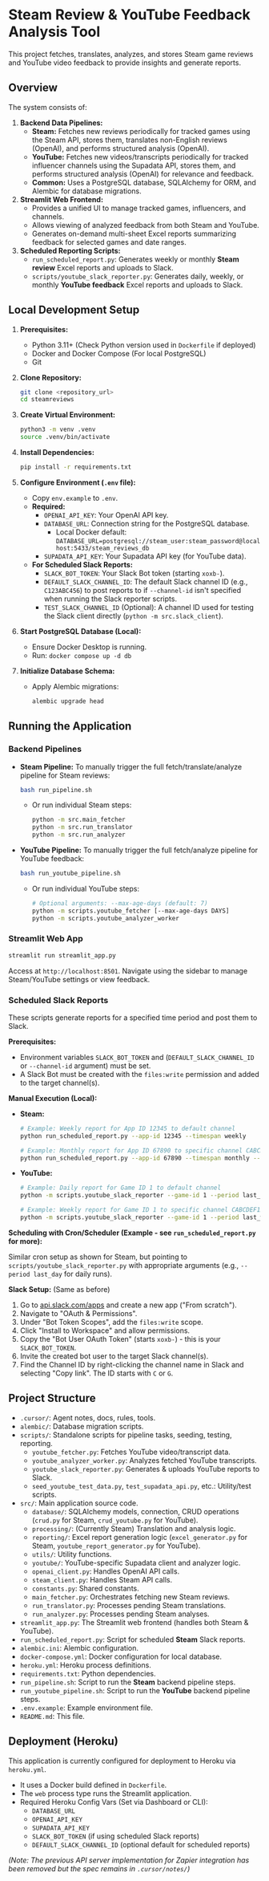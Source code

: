 # Steam Review & YouTube Feedback Analysis Tool

This project fetches, translates, analyzes, and stores Steam game reviews and YouTube video feedback to provide insights and generate reports.

## Overview

The system consists of:

1.  **Backend Data Pipelines:**
    *   **Steam:** Fetches new reviews periodically for tracked games using the Steam API, stores them, translates non-English reviews (OpenAI), and performs structured analysis (OpenAI).
    *   **YouTube:** Fetches new videos/transcripts periodically for tracked influencer channels using the Supadata API, stores them, and performs structured analysis (OpenAI) for relevance and feedback.
    *   **Common:** Uses a PostgreSQL database, SQLAlchemy for ORM, and Alembic for database migrations.
2.  **Streamlit Web Frontend:**
    *   Provides a unified UI to manage tracked games, influencers, and channels.
    *   Allows viewing of analyzed feedback from both Steam and YouTube.
    *   Generates on-demand multi-sheet Excel reports summarizing feedback for selected games and date ranges.
3.  **Scheduled Reporting Scripts:**
    *   `run_scheduled_report.py`: Generates weekly or monthly **Steam review** Excel reports and uploads to Slack.
    *   `scripts/youtube_slack_reporter.py`: Generates daily, weekly, or monthly **YouTube feedback** Excel reports and uploads to Slack.

## Local Development Setup

1.  **Prerequisites:**
    *   Python 3.11+ (Check Python version used in `Dockerfile` if deployed)
    *   Docker and Docker Compose (For local PostgreSQL)
    *   Git

2.  **Clone Repository:**
    ```bash
    git clone <repository_url>
    cd steamreviews
    ```

3.  **Create Virtual Environment:**
    ```bash
    python3 -m venv .venv
    source .venv/bin/activate
    ```

4.  **Install Dependencies:**
    ```bash
    pip install -r requirements.txt
    ```

5.  **Configure Environment (`.env` file):**
    *   Copy `env.example` to `.env`.
    *   **Required:**
        *   `OPENAI_API_KEY`: Your OpenAI API key.
        *   `DATABASE_URL`: Connection string for the PostgreSQL database.
            *   Local Docker default: `DATABASE_URL=postgresql://steam_user:steam_password@localhost:5433/steam_reviews_db`
        *   `SUPADATA_API_KEY`: Your Supadata API key (for YouTube data).
    *   **For Scheduled Slack Reports:**
        *   `SLACK_BOT_TOKEN`: Your Slack Bot token (starting `xoxb-`).
        *   `DEFAULT_SLACK_CHANNEL_ID`: The default Slack channel ID (e.g., `C123ABC456`) to post reports to if `--channel-id` isn't specified when running the Slack reporter scripts.
        *   `TEST_SLACK_CHANNEL_ID` (Optional): A channel ID used for testing the Slack client directly (`python -m src.slack_client`).

6.  **Start PostgreSQL Database (Local):**
    *   Ensure Docker Desktop is running.
    *   Run: `docker compose up -d db`

7.  **Initialize Database Schema:**
    *   Apply Alembic migrations:
        ```bash
        alembic upgrade head
        ```

## Running the Application

### Backend Pipelines

*   **Steam Pipeline:** To manually trigger the full fetch/translate/analyze pipeline for Steam reviews:
    ```bash
    bash run_pipeline.sh 
    ```
    *   Or run individual Steam steps:
        ```bash
        python -m src.main_fetcher
        python -m src.run_translator
        python -m src.run_analyzer
        ```
*   **YouTube Pipeline:** To manually trigger the full fetch/analyze pipeline for YouTube feedback:
    ```bash
    bash run_youtube_pipeline.sh
    ```
    *   Or run individual YouTube steps:
        ```bash
        # Optional arguments: --max-age-days (default: 7)
        python -m scripts.youtube_fetcher [--max-age-days DAYS]
        python -m scripts.youtube_analyzer_worker
        ```

### Streamlit Web App

```bash
streamlit run streamlit_app.py
```
Access at `http://localhost:8501`. Navigate using the sidebar to manage Steam/YouTube settings or view feedback.

### Scheduled Slack Reports

These scripts generate reports for a specified time period and post them to Slack.

**Prerequisites:**

*   Environment variables `SLACK_BOT_TOKEN` and (`DEFAULT_SLACK_CHANNEL_ID` or `--channel-id` argument) must be set.
*   A Slack Bot must be created with the `files:write` permission and added to the target channel(s).

**Manual Execution (Local):**

*   **Steam:**
    ```bash
    # Example: Weekly report for App ID 12345 to default channel
    python run_scheduled_report.py --app-id 12345 --timespan weekly
    
    # Example: Monthly report for App ID 67890 to specific channel CABCDEF123
    python run_scheduled_report.py --app-id 67890 --timespan monthly --channel-id CABCDEF123
    ```
*   **YouTube:**
    ```bash
    # Example: Daily report for Game ID 1 to default channel
    python -m scripts.youtube_slack_reporter --game-id 1 --period last_day
    
    # Example: Weekly report for Game ID 1 to specific channel CABCDEF123 with custom message
    python -m scripts.youtube_slack_reporter --game-id 1 --period last_week --channel-id CABCDEF123 --message "Weekly YouTube Digest"
    ```

**Scheduling with Cron/Scheduler (Example - see `run_scheduled_report.py` for more):**

Similar cron setup as shown for Steam, but pointing to `scripts/youtube_slack_reporter.py` with appropriate arguments (e.g., `--period last_day` for daily runs).

**Slack Setup:** (Same as before)

1.  Go to [api.slack.com/apps](https://api.slack.com/apps) and create a new app ("From scratch").
2.  Navigate to "OAuth & Permissions".
3.  Under "Bot Token Scopes", add the `files:write` scope.
4.  Click "Install to Workspace" and allow permissions.
5.  Copy the "Bot User OAuth Token" (starts `xoxb-`) - this is your `SLACK_BOT_TOKEN`.
6.  Invite the created bot user to the target Slack channel(s).
7.  Find the Channel ID by right-clicking the channel name in Slack and selecting "Copy link". The ID starts with `C` or `G`.

## Project Structure

*   `.cursor/`: Agent notes, docs, rules, tools.
*   `alembic/`: Database migration scripts.
*   `scripts/`: Standalone scripts for pipeline tasks, seeding, testing, reporting.
    *   `youtube_fetcher.py`: Fetches YouTube video/transcript data.
    *   `youtube_analyzer_worker.py`: Analyzes fetched YouTube transcripts.
    *   `youtube_slack_reporter.py`: Generates & uploads YouTube reports to Slack.
    *   `seed_youtube_test_data.py`, `test_supadata_api.py`, etc.: Utility/test scripts.
*   `src/`: Main application source code.
    *   `database/`: SQLAlchemy models, connection, CRUD operations (`crud.py` for Steam, `crud_youtube.py` for YouTube).
    *   `processing/`: (Currently Steam) Translation and analysis logic.
    *   `reporting/`: Excel report generation logic (`excel_generator.py` for Steam, `youtube_report_generator.py` for YouTube).
    *   `utils/`: Utility functions.
    *   `youtube/`: YouTube-specific Supadata client and analyzer logic.
    *   `openai_client.py`: Handles OpenAI API calls.
    *   `steam_client.py`: Handles Steam API calls.
    *   `constants.py`: Shared constants.
    *   `main_fetcher.py`: Orchestrates fetching new Steam reviews.
    *   `run_translator.py`: Processes pending Steam translations.
    *   `run_analyzer.py`: Processes pending Steam analyses.
*   `streamlit_app.py`: The Streamlit web frontend (handles both Steam & YouTube).
*   `run_scheduled_report.py`: Script for scheduled **Steam** Slack reports.
*   `alembic.ini`: Alembic configuration.
*   `docker-compose.yml`: Docker configuration for local database.
*   `heroku.yml`: Heroku process definitions.
*   `requirements.txt`: Python dependencies.
*   `run_pipeline.sh`: Script to run the **Steam** backend pipeline steps.
*   `run_youtube_pipeline.sh`: Script to run the **YouTube** backend pipeline steps.
*   `.env.example`: Example environment file.
*   `README.md`: This file.

## Deployment (Heroku)

This application is currently configured for deployment to Heroku via `heroku.yml`.

*   It uses a Docker build defined in `Dockerfile`.
*   The `web` process type runs the Streamlit application.
*   Required Heroku Config Vars (Set via Dashboard or CLI):
    *   `DATABASE_URL`
    *   `OPENAI_API_KEY`
    *   `SUPADATA_API_KEY`
    *   `SLACK_BOT_TOKEN` (if using scheduled Slack reports)
    *   `DEFAULT_SLACK_CHANNEL_ID` (optional default for scheduled reports)

*(Note: The previous API server implementation for Zapier integration has been removed but the spec remains in `.cursor/notes/`)* 